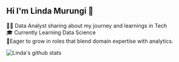 ## Hi I'm Linda Murungi 👋

:woman_technologist: Data Analyst sharing about my journey and learnings in Tech   
:mortar_board: Currently Learning Data Science  
:thought_balloon:Eager to grow in roles that blend domain expertise with analytics.

<!--GitHub stats from https://github.com/LMjuju10/github-readme-stats-->
![Linda's github stats](https://github-readme-stats.vercel.app/api?username=LMjuju10&count_private=true&show_icons=true&theme=jolly&hide_rank=false)

